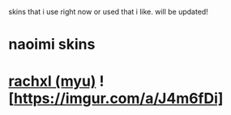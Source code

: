 skins that i use right now or used that i like.
will be updated!

# naoimi skins
# [rachxl (myu)](https://www.dropbox.com/scl/fi/sghjd5exsctp5pvbprlls/rachxl.osk) ![https://imgur.com/a/J4m6fDi]
